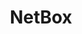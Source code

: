 ---
codehost: https://github.com/https://github.com/netbox-community/netbox
logohandle: netboxdev
sort: netbox
title: NetBox
website: https://netbox.dev/
---